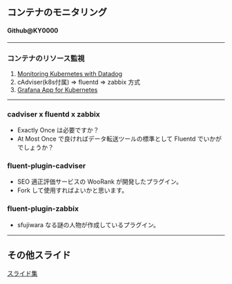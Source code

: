 ## コンテナのモニタリング

#### Github@KY0000

---

### コンテナのリソース監視

1. [Monitoring Kubernetes with Datadog](https://www.datadoghq.com/ja/blog/monitoring-kubernetes-datadog/)
1. cAdviser(k8s付属) ⇒ fluentd ⇒ zabbix 方式
1. [Grafana App for Kubernetes](https://github.com/grafana/kubernetes-app)

---

### cadviser x fluentd x zabbix

- Exactly Once は必要ですか？
- At Most Once で良ければデータ転送ツールの標準として Fluentd でいかがでしょうか？

### fluent-plugin-cadviser

- SEO 適正評価サービスの WooRank が開発したプラグイン。
- Fork して使用すればよいかと思います。

### fluent-plugin-zabbix

- sfujiwara なる謎の人物が作成しているプラグイン。

---

## その他スライド

[スライド集](../index.html)


